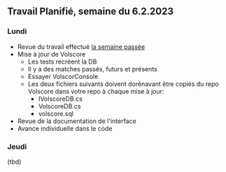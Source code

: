 ## Travail Planifié, semaine du 6.2.2023

### Lundi

- Revue du travail effectué [la semaine passée](Semaine3.md)
- Mise à jour de Volscore
    - Les tests recréent la DB
    - Il y a des matches passés, futurs et présents
    - Essayer VolscorConsole
    - Les deux fichiers suivants doivent dorénavant être copiés du repo Volscore dans votre repo à chaque mise à jour:
        - IVolscoreDB.cs 
        - VolscoreDB.cs
        - volscore.sql
- Revue de la documentation de l'interface
- Avance individuelle dans le code

### Jeudi

(tbd)